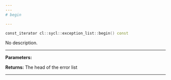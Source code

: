 ```yaml
---
---
# begin

---
```


```cpp
const_iterator cl::sycl::exception_list::begin() const
```


No description.


---
**Parameters:**

**Returns:** The head of the error list 

---
